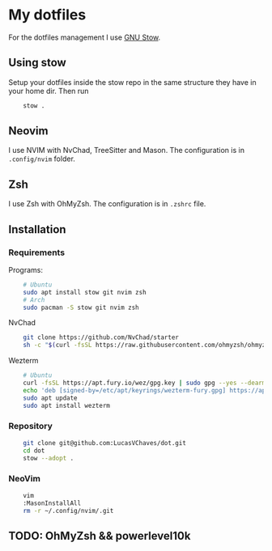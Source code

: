 # My dotfiles

For the dotfiles management I use [GNU Stow](https://www.gnu.org/software/stow/).

## Using stow
Setup your dotfiles inside the stow repo in the same structure they have in your home dir. 
Then run 
```bash
    stow .
```

## Neovim
I use NVIM with NvChad, TreeSitter and Mason. The configuration is in `.config/nvim` folder.

## Zsh
I use Zsh with OhMyZsh. The configuration is in `.zshrc` file.

## Installation

### Requirements
Programs:
```bash
    # Ubuntu
    sudo apt install stow git nvim zsh
    # Arch
    sudo pacman -S stow git nvim zsh
```

NvChad
```bash
    git clone https://github.com/NvChad/starter
    sh -c "$(curl -fsSL https://raw.githubusercontent.com/ohmyzsh/ohmyzsh/master/tools/install.sh)" 
```

Wezterm
```bash
    # Ubuntu
    curl -fsSL https://apt.fury.io/wez/gpg.key | sudo gpg --yes --dearmor -o /etc/apt/keyrings/wezterm-fury.gpg
    echo 'deb [signed-by=/etc/apt/keyrings/wezterm-fury.gpg] https://apt.fury.io/wez/ * *' | sudo tee /etc/apt/sources.list.d/wezterm.list
    sudo apt update
    sudo apt install wezterm
```

### Repository
```bash
    git clone git@github.com:LucasVChaves/dot.git
    cd dot
    stow --adopt .
```

### NeoVim
```bash
    vim
    :MasonInstallAll
    rm -r ~/.config/nvim/.git
```

## TODO: OhMyZsh && powerlevel10k

